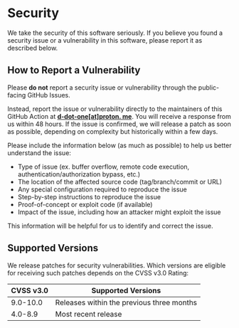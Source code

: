 # Security
We take the security of this software seriously. If you believe you found a security issue or a vulnerability in this software, please report it as described below.

## How to Report a Vulnerability
Please **do not** report a security issue or vulnerability through the public-facing GitHub Issues.

Instead, report the issue or vulnerability directly to the maintainers of this GitHub Action at **[d-dot-one[at]proton.
me](mailto:d-dot-one[at]proton.me)**. You will receive a response from us within 48 hours. If the issue is confirmed,
we will release a patch as soon as possible, depending on complexity but historically within a few days.

Please include the information below (as much as possible) to help us better understand the issue:

* Type of issue (ex. buffer overflow, remote code execution, authentication/authorization bypass, etc.)
* The location of the affected source code (tag/branch/commit or URL)
* Any special configuration required to reproduce the issue
* Step-by-step instructions to reproduce the issue
* Proof-of-concept or exploit code (if available)
* Impact of the issue, including how an attacker might exploit the issue

This information will be helpful for us to identify and correct the issue.

## Supported Versions

We release patches for security vulnerabilities. Which versions are eligible for receiving such patches depends on the CVSS v3.0 Rating:

| CVSS v3.0 | Supported Versions                        |
| --------- | ----------------------------------------- |
| 9.0-10.0  | Releases within the previous three months |
| 4.0-8.9   | Most recent release                       |
